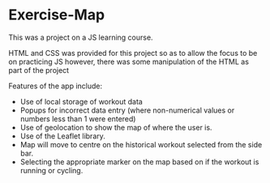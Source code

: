 # Exercise-Map
This was a project on a JS learning course.

HTML and CSS was provided for this project so as to allow the focus to be on  practicing JS however, there was some manipulation of the HTML as part of the project

Features of the app include:
- Use of local storage of workout data
- Popups for incorrect data entry (where non-numerical values or numbers less than 1 were entered)
- Use of geolocation to show the map of where the user is.
- Use of the Leaflet library.
- Map will move to centre on the historical workout selected from the side bar.
- Selecting the appropriate marker on the map based on if the workout is running or cycling.
